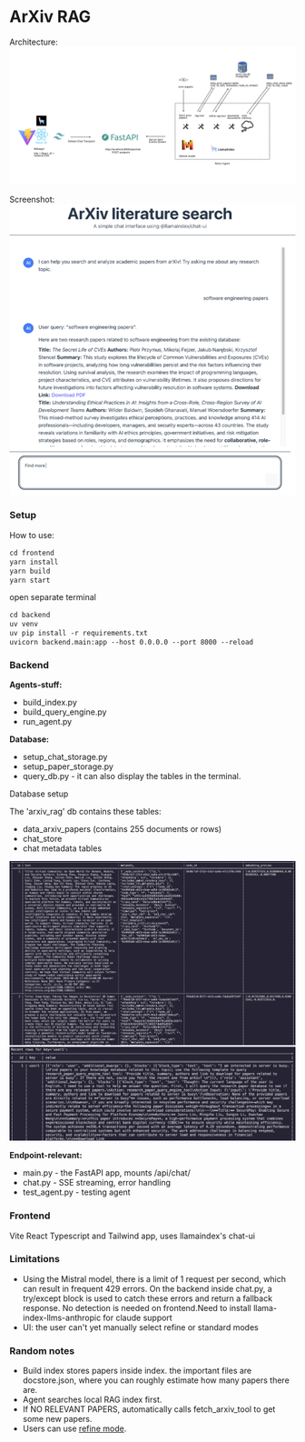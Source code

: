 # ArXiv RAG

Architecture:
![](architecture.png)

Screenshot:
![](example.png)

### Setup

How to use:
```
cd frontend
yarn install
yarn build
yarn start
```

open separate terminal
```
cd backend
uv venv
uv pip install -r requirements.txt
uvicorn backend.main:app --host 0.0.0.0 --port 8000 --reload
```

### Backend
**Agents-stuff:**
- build_index.py
- build_query_engine.py 
- run_agent.py

**Database:**
- setup_chat_storage.py
- setup_paper_storage.py
- query_db.py - it can also display the tables in the terminal.

Database setup

The 'arxiv_rag' db contains these tables:
- data_arxiv_papers (contains 255 documents or rows)
- chat_store 
- chat metadata tables

![](papers.png)
![](chatstore.png)

**Endpoint-relevant:**
- main.py - the FastAPI app, mounts /api/chat/
- chat.py - SSE streaming, error handling
- test_agent.py - testing agent

### Frontend
Vite React Typescript and Tailwind app, uses llamaindex's chat-ui


### Limitations
- Using the Mistral model, there is a limit of 1 request per second, which can result in frequent 429 errors. On the backend inside chat.py, a try/except block is used to catch these errors and return a fallback response. No detection is needed on frontend.Need to install llama-index-llms-anthropic for claude support
- UI: the user can't yet manually select refine or standard modes


### Random notes
- Build index stores papers inside index. the important files are docstore.json, where you can roughly estimate how many papers there are.
- Agent searches local RAG index first.
- If NO RELEVANT PAPERS, automatically calls fetch_arxiv_tool to get some new papers. 
- Users can use [refine mode](https://docs.llamaindex.ai/en/stable/module_guides/deploying/query_engine/response_modes/).